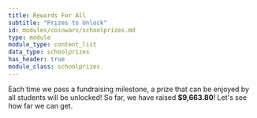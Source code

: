 ```yaml
---
title: Rewards For All
subtitle: "Prizes to Unlock"
id: modules/coinwars/schoolprizes.md
type: module
module_type: content_list
data_type: schoolprizes
has_header: true
module_class: schoolprizes
---
```

Each time we pass a fundraising milestone, a prize that can be enjoyed by all students will be unlocked! So far, we have raised **$9,663.80**! Let's see how far we can get.

